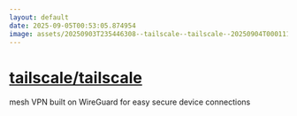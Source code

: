 ```yaml
---
layout: default
date: 2025-09-05T00:53:05.874954
image: assets/20250903T235446308--tailscale--tailscale--20250904T000111603--cropped.png
---
```


# [tailscale/tailscale](https://github.com/tailscale/tailscale)

mesh VPN built on WireGuard for easy secure device connections
